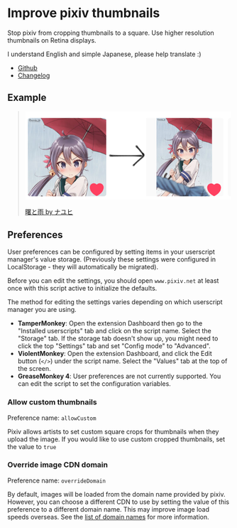 # Improve pixiv thumbnails

Stop pixiv from cropping thumbnails to a square. Use higher resolution thumbnails on Retina displays.

I understand English and simple Japanese, please help translate :)

* [Github](https://github.com/kepstin/Fix-pixiv-thumbnails)
* [Changelog](https://github.com/kepstin/Fix-pixiv-thumbnails/releases)

## Example

> [![曙と雨 by ナユヒ](https://github.com/kepstin/Fix-pixiv-thumbnails/raw/master/pixiv-58811811-before-after.png)](https://www.pixiv.net/member_illust.php?mode=medium&illust_id=58811811)
>
> [曙と雨 by ナユヒ](https://www.pixiv.net/member_illust.php?mode=medium&illust_id=58811811)

## Preferences

User preferences can be configured by setting items in your userscript manager's value storage. (Previously these settings were configured in LocalStorage - they will automatically be migrated).

Before you can edit the settings, you should open `www.pixiv.net` at least once with this script active to initialize the defaults.

The method for editing the settings varies depending on which userscript manager you are using.

* **TamperMonkey**: Open the extension Dashboard then go to the "Installed userscripts" tab and click on the script name. Select the "Storage" tab. If the storage tab doesn't show up, you might need to click the top "Settings" tab and set "Config mode" to "Advanced".
* **ViolentMonkey**: Open the extension Dashboard, and click the Edit button (`</>`) under the script name. Select the "Values" tab at the top of the screen.
* **GreaseMonkey 4**: User preferences are not currently supported. You can edit the script to set the configuration variables.

### Allow custom thumbnails

Preference name: `allowCustom`

Pixiv allows artists to set custom square crops for thumbnails when they upload the image. If you would like to use custom cropped thumbnails, set the value to `true`

### Override image CDN domain

Preference name: `overrideDomain`

By default, images will be loaded from the domain name provided by pixiv. However, you can choose a different CDN to use by setting the value of this preference to a different domain name. This may improve image load speeds overseas. See the [list of domain names](https://github.com/kepstin/Fix-pixiv-thumbnails/blob/master/thumbnail_urls.md#domain-names) for more information.
